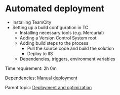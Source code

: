 # Automated deployment



- Installing TeamCity
- Setting up a build configuration in TC
	- Installing necessary tools (e.g. Mercurial)
	- Adding a Version Control System root
	- Adding build steps to the process
		- Pull the source code and build the solution
		- Deploy to IIS
	- Dependencies, triggers, environment variables

Time requirement: 2h 0m

Dependencies: [Manual deployment](ManualDeployment)

Parent topic: [Deployment and optimization](./)